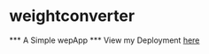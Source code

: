 # weightconverter
*** A Simple wepApp ***
View my Deployment [here](https://techcircule.github.io/weightconverter/)
